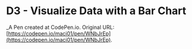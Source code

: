 # D3 - Visualize Data with a Bar Chart
 _A Pen created at CodePen.io. Original URL: [https://codepen.io/maci01/pen/WNbJrEp](https://codepen.io/maci01/pen/WNbJrEp).

 